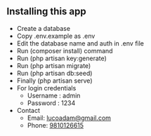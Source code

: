 ## Installing this app
- Create a database 
- Copy .env.example as .env
- Edit the database name and auth in .env file
- Run (composer install) command
- Run (php artisan key:generate)
- Run (php artisan migrate)
- Run (php artisan db:seed)
- Finally (php artisan serve)
- For login credentials
    - Username : admin
    - Password : 1234
- Contact
    - Email: [lucoadam@gmail.com](mailto:admin@admin.com)
    - Phone: [9810126615](telto:9810126615)
    
